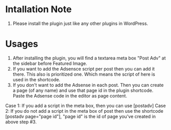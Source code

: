 Intallation Note
===================
1. Please install the plugin just like any other plugins in WordPress.


Usages
===================
1. After installing the plugin, you will find a textarea meta box "Post Adv" at the sidebar before Featured Image.
2. If you want to add the Adsensce script per post then you can add it there. This also is prioritized one. Which means the script of here is used in the shortcode.
3. If you don't want to add the Adsense in each post. Then you can create a page (of any name) and use that page id in the plugin shortcode. Paste the Adsense code in the editor as page content.

Case 1:
If you add a script in the meta box, then you can use [postadv]
Case 2: 
If you do not add a script in the meta box of post then use the shortcode [postadv page="page id"], "page id" is the id of page you've created in above step #3.